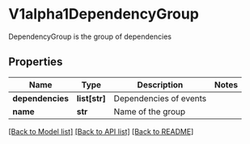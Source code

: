 # V1alpha1DependencyGroup

DependencyGroup is the group of dependencies
## Properties
Name | Type | Description | Notes
------------ | ------------- | ------------- | -------------
**dependencies** | **list[str]** | Dependencies of events | 
**name** | **str** | Name of the group | 

[[Back to Model list]](../README.md#documentation-for-models) [[Back to API list]](../README.md#documentation-for-api-endpoints) [[Back to README]](../README.md)


